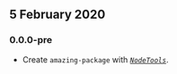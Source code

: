 ## 5 February 2020

### 0.0.0-pre

- Create `amazing-package` with _[`NodeTools`](https://art-deco.github.io/nodetools)_.
